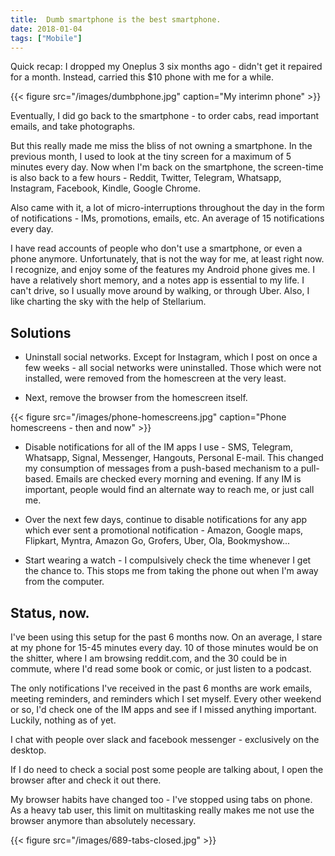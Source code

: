 ```yaml
---
title:  Dumb smartphone is the best smartphone.
date: 2018-01-04
tags: ["Mobile"]
---
```


Quick recap: I dropped my Oneplus 3 six months ago - didn't get it repaired for a month. Instead, carried this $10 phone with me for a while.

{{< figure src="/images/dumbphone.jpg" caption="My interimn phone" >}}

<!--more-->

Eventually, I did go back to the smartphone - to order cabs, read important emails, and take photographs.

But this really made me miss the bliss of not owning a smartphone. In the previous month, I used to look at the tiny screen for a maximum of 5 minutes every day. Now when I'm back on the smartphone, the screen-time is also back to a few hours - Reddit, Twitter, Telegram, Whatsapp, Instagram, Facebook, Kindle, Google Chrome.

Also came with it, a lot of micro-interruptions throughout the day in the form of notifications - IMs, promotions, emails, etc. An average of 15 notifications every day.

I have read accounts of people who don't use a smartphone, or even a phone anymore. Unfortunately, that is not the way for me, at least right now. I recognize, and enjoy some of the features my Android phone gives me. I have a relatively short memory, and a notes app is essential to my life. I can't drive, so I usually move around by walking, or through Uber. Also, I like charting the sky with the help of Stellarium.

## Solutions

- Uninstall social networks. Except for Instagram, which I post on once a few weeks - all social networks were uninstalled. Those which were not installed, were removed from the homescreen at the very least.

- Next, remove the browser from the homescreen itself.

{{< figure src="/images/phone-homescreens.jpg" caption="Phone homescreens - then and now" >}}

- Disable notifications for all of the IM apps I use - SMS, Telegram, Whatsapp, Signal, Messenger, Hangouts, Personal E-mail.
This changed my consumption of messages from a push-based mechanism to a pull-based. Emails are checked every morning and evening. If any IM is important, people would find an alternate way to reach me, or just call me.

- Over the next few days, continue to disable notifications for any app which ever sent a promotional notification - Amazon, Google maps, Flipkart, Myntra, Amazon Go, Grofers, Uber, Ola, Bookmyshow...

- Start wearing a watch - I compulsively check the time whenever I get the chance to. This stops me from taking the phone out when I'm away from the computer.

## Status, now.

I've been using this setup for the past 6 months now. On an average, I stare at my phone for 15-45 minutes every day. 10 of those minutes would be on the shitter, where I am browsing reddit.com, and the 30 could be in commute, where I'd read some book or comic, or just listen to a podcast.

The only notifications I've received in the past 6 months are work emails, meeting reminders, and reminders which I set myself. Every other weekend or so, I'd check one of the IM apps and see if I missed anything important. Luckily, nothing as of yet.

I chat with people over slack and facebook messenger - exclusively on the desktop.

If I do need to check a social post some people are talking about, I open the browser after and check it out there.

My browser habits have changed too - I've stopped using tabs on phone. As a heavy tab user, this limit on multitasking really makes me not use the browser anymore than absolutely necessary.

{{< figure src="/images/689-tabs-closed.jpg" >}}